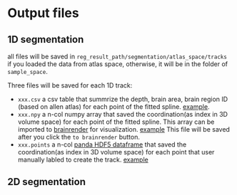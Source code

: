 # Output files

## 1D segmentation
all files will be saved in `reg_result_path/segmentation/atlas_space/tracks` if you loaded the data from atlas space, otherwise, it will be in the folder of `sample_space`.

Three files will be saved for each 1D track:
+ `xxx.csv` a csv table that summrize the depth, brain area, brain region ID (based on allen atlas) for each point of the fitted spline. [example](https://github.com/brainglobe/brainglobe-segmentation/blob/main/tests/data/brainreg_output/segmentation/atlas_space/tracks/test_track.csv). 
+ `xxx.npy` a n-col numpy array that saved the coordination(as index in 3D volume space) for each point of the fitted spline. This array can be imported to [brainrender](https://github.com/brainglobe/brainrender) for visualization. [example](https://github.com/brainglobe/brainglobe-segmentation/blob/main/tests/data/brainreg_output/segmentation/atlas_space/tracks/test_track.npy) This file will be saved after you click the `to brainrender` button.
+ `xxx.points` a n-col [panda HDF5 dataframe](https://pandas.pydata.org/docs/reference/api/pandas.DataFrame.to_hdf.html) that saved the coordination(as index in 3D volume space) for each point that user manually labled to create the track. [example](https://github.com/brainglobe/brainglobe-segmentation/blob/main/tests/data/brainreg_output/segmentation/atlas_space/tracks/test_track.points)

## 2D segmentation